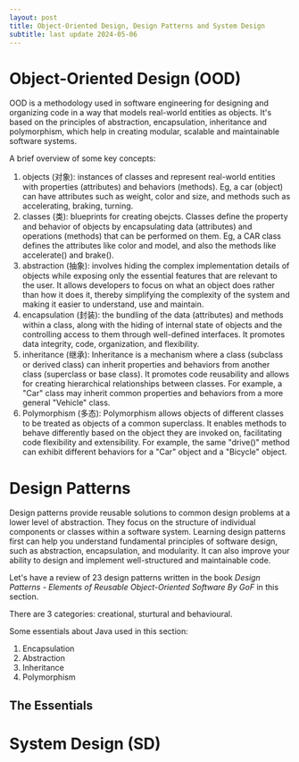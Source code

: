 ```yaml
---
layout: post
title: Object-Oriented Design, Design Patterns and System Design
subtitle: last update 2024-05-06
---
```


# Object-Oriented Design (OOD)

OOD is a methodology used in software engineering for designing and organizing code in a way that models real-world entities as objects. It's based on the principles of abstraction, encapsulation, inheritance and polymorphism, which help in creating modular, scalable and maintainable software systems. 

A brief overview of some key concepts:
1. objects (对象): instances of classes and represent real-world entities with properties (attributes) and behaviors (methods). Eg, a car (object) can have attributes such as weight, color and size, and methods such as accelerating, braking, turning. 
2. classes (类): blueprints for creating obejcts. Classes define the property and behavior of objects by encapsulating data (attributes) and operations (methods) that can be performed on them. Eg, a CAR class defines the attributes like color and model, and also the methods like accelerate() and brake().
3. abstraction (抽象): involves  hiding the complex implementation details of objects while exposing only the essential features that are relevant to the user. It allows developers to focus on what an object does rather than how it does it, thereby simplifying the complexity of the system and making it easier to understand, use and maintain.   
4. encapsulation (封装): the bundling of the data (attributes) and methods within a class, along with the hiding of internal state of objects and the controlling access to them through well-defined interfaces. It promotes data integrity, code, organization, and flexibility.
6. inheritance (继承): Inheritance is a mechanism where a class (subclass or derived class) can inherit properties and behaviors from another class (superclass or base class). It promotes code reusability and allows for creating hierarchical relationships between classes. For example, a "Car" class may inherit common properties and behaviors from a more general "Vehicle" class.
7. Polymorphism (多态): Polymorphism allows objects of different classes to be treated as objects of a common superclass. It enables methods to behave differently based on the object they are invoked on, facilitating code flexibility and extensibility. For example, the same "drive()" method can exhibit different behaviors for a "Car" object and a "Bicycle" object.




# Design Patterns

Design patterns provide reusable solutions to common design problems at a lower level of abstraction. They focus on the structure of individual components or classes within a software system. Learning design patterns first can help you understand fundamental principles of software design, such as abstraction, encapsulation, and modularity. It can also improve your ability to design and implement well-structured and maintainable code. 

Let's have a review of 23 design patterns written in the book _Design Patterns - Elements of Reusable Object-Oriented Software By GoF_ in this section.

There are 3 categories: creational, sturtural and behavioural. 

Some essentials about Java used in this section:

1. Encapsulation
2. Abstraction
3. Inheritance
4. Polymorphism


## The Essentials









# System Design (SD)





